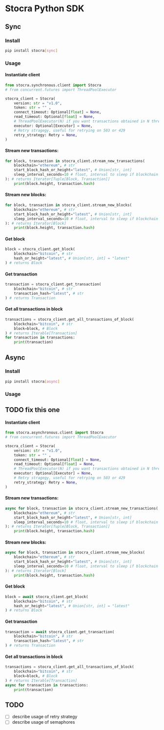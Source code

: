 # Stocra Python SDK

## Sync
### Install
```bash
pip install stocra[sync]
```
### Usage
#### Instantiate client
```python
from stocra.synchronous.client import Stocra
# from concurrent.futures import ThreadPoolExecutor

stocra_client = Stocra(
    version: str = "v1.0",
    token: str = "" ,
    connect_timeout: Optional[float] = None,
    read_timeout: Optional[float] = None,
    # ThreadPoolExecutor(N) if you want transactions obtained in N threads at the same time
    executor: Optional[Executor] = None, 
    # Retry stragegy, useful for retrying on 503 or 429
    retry_strategy: Retry = None,
)
```
#### Stream new transactions:
```python
for block, transaction in stocra_client.stream_new_transactions(
    blockchain="ethereum", # str
    start_block_hash_or_height="latest", # Union[str, int] 
    sleep_interval_seconds=10 # float, interval to sleep if blockchain has no new blocks
): # returns Iterator[Tuple[Block, Transaction]]
    print(block.height, transaction.hash)
```
#### Stream new blocks:
```python
for block, transaction in stocra_client.stream_new_blocks(
    blockchain="ethereum", # str
    start_block_hash_or_height="latest", # Union[str, int] 
    sleep_interval_seconds=10 # float, interval to sleep if blockchain has no new blocks
): # returns Iterator[Block]
    print(block.height, transaction.hash)
```
#### Get block
```python
block = stocra_client.get_block(
    blockchain="bitcoin", # str
    hash_or_height="latest", # Union[str, int] = "latest"
) # returns Block
```
#### Get transaction
```python
transaction = stocra_client.get_transaction(
    blockchain="bitcoin", # str
    transaction_hash="latest", # str
) # returns Transaction
```
#### Get all transactions in block
```python
transactions = stocra_client.get_all_transactions_of_block(
    blockchain="bitcoin", # str 
    block=block, # Block
) # returns Iterable[Transaction]
for transaction in transactions:
    print(transaction)
```
## Async
### Install
```bash
pip install stocra[async]
```
### Usage
## TODO fix this one
#### Instantiate client
```python
from stocra.asynchronous.client import Stocra
# from concurrent.futures import ThreadPoolExecutor

stocra_client = Stocra(
    version: str = "v1.0",
    token: str = "" ,
    connect_timeout: Optional[float] = None,
    read_timeout: Optional[float] = None,
    # ThreadPoolExecutor(N) if you want transactions obtained in N threads at the same time
    executor: Optional[Executor] = None, 
    # Retry stragegy, useful for retrying on 503 or 429
    retry_strategy: Retry = None,
)
```
#### Stream new transactions:
```python
async for block, transaction in stocra_client.stream_new_transactions(
    blockchain="ethereum", # str
    start_block_hash_or_height="latest", # Union[str, int] 
    sleep_interval_seconds=10 # float, interval to sleep if blockchain has no new blocks
): # returns Iterator[Tuple[Block, Transaction]]
    print(block.height, transaction.hash)
```
#### Stream new blocks:
```python
async for block, transaction in stocra_client.stream_new_blocks(
    blockchain="ethereum", # str
    start_block_hash_or_height="latest", # Union[str, int] 
    sleep_interval_seconds=10 # float, interval to sleep if blockchain has no new blocks
): # returns Iterator[Block]
    print(block.height, transaction.hash)
```
#### Get block
```python
block = await stocra_client.get_block(
    blockchain="bitcoin", # str
    hash_or_height="latest", # Union[str, int] = "latest"
) # returns Block
```
#### Get transaction
```python
transaction = await stocra_client.get_transaction(
    blockchain="bitcoin", # str
    transaction_hash="latest", # str
) # returns Transaction
```
#### Get all transactions in block
```python
transactions = stocra_client.get_all_transactions_of_block(
    blockchain="bitcoin", # str 
    block=block, # Block
) # returns Iterable[Transaction]
async for transaction in transactions:
    print(transaction)
```
## TODO
- [ ] describe usage of retry strategy
- [ ] describe usage of semaphores
